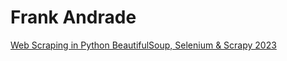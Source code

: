 # Frank Andrade

[Web Scraping in Python BeautifulSoup, Selenium & Scrapy 2023](https://www.udemy.com/course/web-scraping-course-in-python-bs4-selenium-and-scrapy/)

